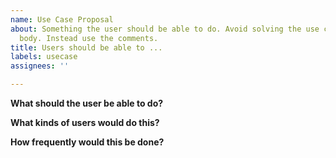 ```yaml
---
name: Use Case Proposal
about: Something the user should be able to do. Avoid solving the use case in the
  body. Instead use the comments.
title: Users should be able to ...
labels: usecase
assignees: ''

---
```


**What should the user be able to do?**

**What kinds of users would do this?**

**How frequently would this be done?**
